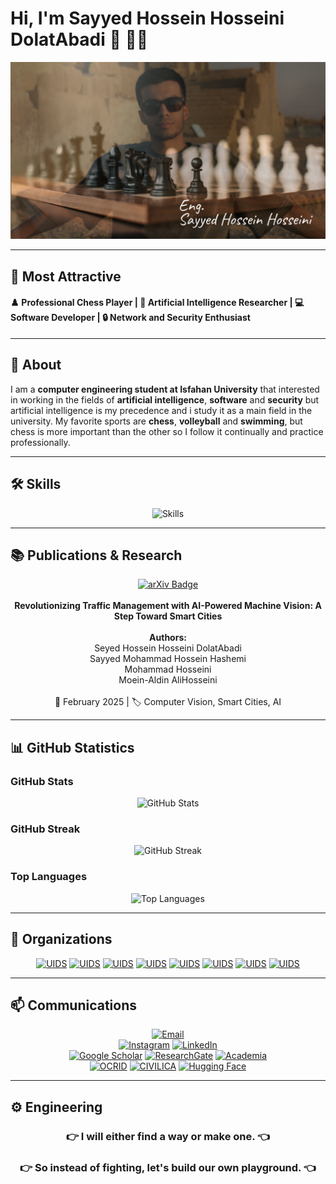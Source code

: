 # Hi, I'm Sayyed Hossein Hosseini DolatAbadi 👋 🧑‍💻

![Personal Image](https://github.com/Sayed-Hossein-Hosseini/Sayed-Hossein-Hosseini/blob/master/Personal.png) 

---

## **🌟 Most Attractive**

#### **♟️ Professional Chess Player | 🤖 Artificial Intelligence Researcher | 💻 Software Developer | 🔒 Network and Security Enthusiast**  

---

## **📌 About**
<p>I am a <b>computer engineering student at Isfahan University</b> that interested in working in the fields of
       <b>artificial intelligence</b>, <b>software</b> and <b>security</b>
       but artificial intelligence is my precedence and i study it as a main field in the university.
       My favorite sports are
       <b>chess</b>, <b>volleyball</b> and <b>swimming</b>,
       but chess is more important than the other so I follow it continually and practice professionally.</p>

---

## **🛠 Skills**

<div align="center">

![Skills](https://skillicons.dev/icons?i=github,git,ai,pytorch,tensorflow,opencv,sklearn,regex,windows,linux,md,arduino,mysql,docker,python,java,cpp,c,vscode,idea,pycharm,html,css,js,linkedin)

</div>

---

## **📚 Publications & Research**

<div align="center">

[![arXiv Badge](https://img.shields.io/badge/arXiv-2503.02967-b31b1b?style=for-the-badge&logo=arxiv&logoColor=white)](https://arxiv.org/abs/2503.02967)  <br><br>
**Revolutionizing Traffic Management with AI-Powered Machine Vision: A Step Toward Smart Cities**  <br><br>
**Authors:** <br>
Seyed Hossein Hosseini DolatAbadi <br>
Sayyed Mohammad Hossein Hashemi <br>
Mohammad Hosseini <br>
Moein-Aldin AliHosseini <br><br>
📅 February 2025 | 🏷️ Computer Vision, Smart Cities, AI  

</div>

---

## **📊 GitHub Statistics**

### **GitHub Stats**

<div align="center">
       
![GitHub Stats](https://github-readme-stats.vercel.app/api?username=Sayed-Hossein-Hosseini&show_icons=true&theme=radical)

</div>

### **GitHub Streak**

<div align="center">

![GitHub Streak](https://github-readme-streak-stats.herokuapp.com/?user=Sayed-Hossein-Hosseini&theme=tokyonight)

</div>

### **Top Languages**

<div align="center">

![Top Languages](https://github-readme-stats.vercel.app/api/top-langs/?username=Sayed-Hossein-Hosseini&layout=compact&theme=radical)

</div>

---

## **🏢 Organizations**

<div align="center">
       
[![UIDS](https://img.shields.io/badge/UIDS4011--01-pink?style=for-the-badge&logo=github&logoColor=white)](https://github.com/UIDS4011-01)
[![UIDS](https://img.shields.io/badge/losgorriones-purple?style=for-the-badge&logo=github&logoColor=white)](https://github.com/losgorriones)
[![UIDS](https://img.shields.io/badge/UIAI--4021-orange?style=for-the-badge&logo=github&logoColor=white)](https://github.com/UIAI-4021)
[![UIDS](https://img.shields.io/badge/UIAD4022--01-green?style=for-the-badge&logo=github&logoColor=white)](https://github.com/UIAD4022-01)
[![UIDS](https://img.shields.io/badge/UIAD4022--03-yellow?style=for-the-badge&logo=github&logoColor=white)](https://github.com/UIAD4022-03)
[![UIDS](https://img.shields.io/badge/UIDS4031-red?style=for-the-badge&logo=github&logoColor=white)](https://github.com/UIDS4031)
[![UIDS](https://img.shields.io/badge/AITC--trafic--density-blue?style=for-the-badge&logo=github&logoColor=white)](https://github.com/AITC-trafic-density)
[![UIDS](https://img.shields.io/badge/UICNS4032-gold?style=for-the-badge&logo=github&logoColor=white)](https://github.com/UICNS4032)
       
</div>

---

## **📫 Communications**

<div align="center">

[![Email](https://img.shields.io/badge/Email-Send_Message-D14836?style=for-the-badge&logo=gmail&logoColor=red)](mailto:S.Hossein.Hosseini1381@gmail.com)  
[![Instagram](https://img.shields.io/badge/Instagram-My_Profile-E4405F?style=for-the-badge&logo=instagram&logoColor=white)](https://instagram.com/hossein_programmer)
[![LinkedIn](https://img.shields.io/badge/LinkedIn-My_Profile-blue?style=for-the-badge&logo=linkedin&logoColor=white)](https://www.linkedin.com/in/hossein-programmer)   
[![Google Scholar](https://img.shields.io/badge/Google_Scholar-My_Profile-gold?style=for-the-badge&logo=google-scholar&logoColor=white)](https://scholar.google.com/citations?user=lDlEqDoAAAAJ&hl=en)
[![ResearchGate](https://img.shields.io/badge/ResearchGate-My_Profile-green?style=for-the-badge&logo=researchgate&logoColor=white)](https://www.researchgate.net/profile/Seyed-Hossein-Hosseini-Dolatabadi)
[![Academia](https://img.shields.io/badge/Academia.edu-My_Profile-yellow?style=for-the-badge&logo=academia&logoColor=white)](https://ui-ir.academia.edu/SeyedHosseinHosseiniDolatAbadi)  
[![OCRID](https://img.shields.io/badge/OCRID-My_Profile-pink?style=for-the-badge&logo=generic&logoColor=white)](https://orcid.org/0009-0005-1955-8615) 
[![CIVILICA](https://img.shields.io/badge/CIVILICA-My_Profile-purple?style=for-the-badge&logo=bookstack&logoColor=white)](https://civilica.com/search/paper/n-Seyed_Hossein_Hosseini_DolatAbadi)
[![Hugging Face](https://img.shields.io/badge/HuggingFace-My_Profile-FF6F20?style=for-the-badge&logo=huggingface&logoColor=yellow)](https://huggingface.co/Hossein-Programmer)  

</div>

---

## **⚙️ Engineering**

<div align="center">

### 👉 I will either find a way or make one. 👈 
### 👉 So instead of fighting, let's build our own playground. 👈

</div>

<!--
**Sayed-Hossein-Hosseini/Sayed-Hossein-Hosseini** is a ✨ _special_ ✨ repository because its `README.md` (this file) appears on your GitHub profile.

Here are some ideas to get you started:

- 🔭 I’m currently working on ...
- 🌱 I’m currently learning ...
- 👯 I’m looking to collaborate on ...
- 🤔 I’m looking for help with ...
- 💬 Ask me about ...
- 📫 How to reach me: ...
- 😄 Pronouns: ...
- ⚡ Fun fact: ...
-->
